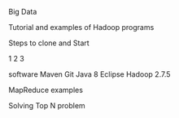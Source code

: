 Big Data 

Tutorial and examples of Hadoop programs

Steps to clone and Start

 1
 2
 3
 

  software 
  Maven
  Git
  Java 8
  Eclipse
  Hadoop 2.7.5  

MapReduce examples

Solving Top N  problem
